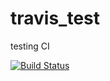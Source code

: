 # travis_test
testing CI

[![Build Status](https://travis-ci.com/fnauman/template_travis_sklearn.svg?token=q5AfnMFdqgqeFvbQzPha&branch=master)](https://travis-ci.com/fnauman/template_ravis_sklearn)
